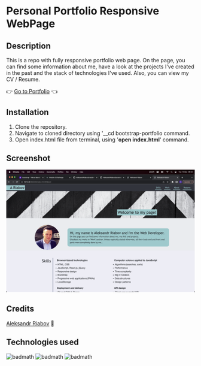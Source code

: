# Personal Portfolio Responsive WebPage

## Description 

This is a repo with fully responsive portfolio web page. On the page, you can find some information about me, have a look at the projects I've created in the past and the stack of technologies I've used. Also, you can view my CV / Resume.

:point_right: [Go to Portfolio](https://aleksandrriabov.github.io/bootstrap-portfolio/) :point_left:


## Installation
  1. Clone the repository.
  2. Navigate to cloned directory using '__cd bootstrap-portfolio command.
  3. Open index.html file from terminal, using '__open index.html__' command.


## Screenshot
![alt text](/images/ScreenshotBootstrap.png)


## Credits
[Aleksandr Riabov](https://github.com/AleksandrRiabov) :clap:

## Technologies used

![badmath](https://img.shields.io/badge/-CSS-blue)
![badmath](https://img.shields.io/badge/-HTML-blue)
![badmath](https://img.shields.io/badge/4.7-Bootstrap-blue)


